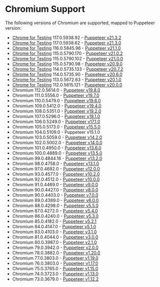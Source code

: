 # Chromium Support

The following versions of Chromium are supported, mapped to Puppeteer version:

<!-- version-start -->

- [Chrome for Testing](https://goo.gle/chrome-for-testing) 117.0.5938.92 - [Puppeteer v21.3.2](https://pptr.dev/21.3.2)
- [Chrome for Testing](https://goo.gle/chrome-for-testing) 117.0.5938.62 - [Puppeteer v21.3.0](https://pptr.dev/21.3.0)
- [Chrome for Testing](https://goo.gle/chrome-for-testing) 116.0.5845.96 - [Puppeteer v21.1.0](https://pptr.dev/21.1.0)
- [Chrome for Testing](https://goo.gle/chrome-for-testing) 115.0.5790.170 - [Puppeteer v21.0.2](https://pptr.dev/21.0.2)
- [Chrome for Testing](https://goo.gle/chrome-for-testing) 115.0.5790.102 - [Puppeteer v21.0.0](https://pptr.dev/21.0.0)
- [Chrome for Testing](https://goo.gle/chrome-for-testing) 115.0.5790.98 - [Puppeteer v20.9.0](https://pptr.dev/20.9.0)
- [Chrome for Testing](https://goo.gle/chrome-for-testing) 114.0.5735.133 - [Puppeteer v20.7.2](https://pptr.dev/20.7.2)
- [Chrome for Testing](https://goo.gle/chrome-for-testing) 114.0.5735.90 - [Puppeteer v20.6.0](https://pptr.dev/20.6.0)
- [Chrome for Testing](https://goo.gle/chrome-for-testing) 113.0.5672.63 - [Puppeteer v20.1.0](https://pptr.dev/20.1.0)
- [Chrome for Testing](https://goo.gle/chrome-for-testing) 112.0.5615.121 - [Puppeteer v20.0.0](https://pptr.dev/20.0.0)
- Chromium 112.0.5614.0 - [Puppeteer v19.8.0](https://github.com/puppeteer/puppeteer/blob/v19.8.0/docs/api/index.md)
- Chromium 111.0.5556.0 - [Puppeteer v19.7.0](https://github.com/puppeteer/puppeteer/blob/v19.7.0/docs/api/index.md)
- Chromium 110.0.5479.0 - [Puppeteer v19.6.0](https://github.com/puppeteer/puppeteer/blob/v19.6.0/docs/api/index.md)
- Chromium 109.0.5412.0 - [Puppeteer v19.4.0](https://github.com/puppeteer/puppeteer/blob/v19.4.0/docs/api/index.md)
- Chromium 108.0.5351.0 - [Puppeteer v19.2.0](https://github.com/puppeteer/puppeteer/blob/v19.2.0/docs/api/index.md)
- Chromium 107.0.5296.0 - [Puppeteer v18.1.0](https://github.com/puppeteer/puppeteer/blob/v18.1.0/docs/api/index.md)
- Chromium 106.0.5249.0 - [Puppeteer v17.1.0](https://github.com/puppeteer/puppeteer/blob/v17.1.0/docs/api/index.md)
- Chromium 105.0.5173.0 - [Puppeteer v15.5.0](https://github.com/puppeteer/puppeteer/blob/v15.5.0/docs/api/index.md)
- Chromium 104.0.5109.0 - Puppeteer v15.1.0
- Chromium 103.0.5059.0 - [Puppeteer v14.2.0](https://github.com/puppeteer/puppeteer/blob/v14.2.0/docs/api.md)
- Chromium 102.0.5002.0 - [Puppeteer v14.0.0](https://github.com/puppeteer/puppeteer/blob/v14.0.0/docs/api.md)
- Chromium 101.0.4950.0 - [Puppeteer v13.6.0](https://github.com/puppeteer/puppeteer/blob/v13.6.0/docs/api.md)
- Chromium 100.0.4889.0 - [Puppeteer v13.5.0](https://github.com/puppeteer/puppeteer/blob/v13.5.0/docs/api.md)
- Chromium 99.0.4844.16 - [Puppeteer v13.2.0](https://github.com/puppeteer/puppeteer/blob/v13.2.0/docs/api.md)
- Chromium 98.0.4758.0 - [Puppeteer v13.1.0](https://github.com/puppeteer/puppeteer/blob/v13.1.0/docs/api.md)
- Chromium 97.0.4692.0 - [Puppeteer v12.0.0](https://github.com/puppeteer/puppeteer/blob/v12.0.0/docs/api.md)
- Chromium 93.0.4577.0 - [Puppeteer v10.2.0](https://github.com/puppeteer/puppeteer/blob/v10.2.0/docs/api.md)
- Chromium 92.0.4512.0 - [Puppeteer v10.0.0](https://github.com/puppeteer/puppeteer/blob/v10.0.0/docs/api.md)
- Chromium 91.0.4469.0 - [Puppeteer v9.0.0](https://github.com/puppeteer/puppeteer/blob/v9.0.0/docs/api.md)
- Chromium 90.0.4427.0 - [Puppeteer v8.0.0](https://github.com/puppeteer/puppeteer/blob/v8.0.0/docs/api.md)
- Chromium 90.0.4403.0 - [Puppeteer v7.0.0](https://github.com/puppeteer/puppeteer/blob/v7.0.0/docs/api.md)
- Chromium 89.0.4389.0 - [Puppeteer v6.0.0](https://github.com/puppeteer/puppeteer/blob/v6.0.0/docs/api.md)
- Chromium 88.0.4298.0 - [Puppeteer v5.5.0](https://github.com/puppeteer/puppeteer/blob/v5.5.0/docs/api.md)
- Chromium 87.0.4272.0 - [Puppeteer v5.4.0](https://github.com/puppeteer/puppeteer/blob/v5.4.0/docs/api.md)
- Chromium 86.0.4240.0 - [Puppeteer v5.3.0](https://github.com/puppeteer/puppeteer/blob/v5.3.0/docs/api.md)
- Chromium 85.0.4182.0 - [Puppeteer v5.2.1](https://github.com/puppeteer/puppeteer/blob/v5.2.1/docs/api.md)
- Chromium 84.0.4147.0 - [Puppeteer v5.1.0](https://github.com/puppeteer/puppeteer/blob/v5.1.0/docs/api.md)
- Chromium 83.0.4103.0 - [Puppeteer v3.1.0](https://github.com/puppeteer/puppeteer/blob/v3.1.0/docs/api.md)
- Chromium 81.0.4044.0 - [Puppeteer v3.0.0](https://github.com/puppeteer/puppeteer/blob/v3.0.0/docs/api.md)
- Chromium 80.0.3987.0 - [Puppeteer v2.1.0](https://github.com/puppeteer/puppeteer/blob/v2.1.0/docs/api.md)
- Chromium 79.0.3942.0 - [Puppeteer v2.0.0](https://github.com/puppeteer/puppeteer/blob/v2.0.0/docs/api.md)
- Chromium 78.0.3882.0 - [Puppeteer v1.20.0](https://github.com/puppeteer/puppeteer/blob/v1.20.0/docs/api.md)
- Chromium 77.0.3803.0 - [Puppeteer v1.19.0](https://github.com/puppeteer/puppeteer/blob/v1.19.0/docs/api.md)
- Chromium 76.0.3803.0 - [Puppeteer v1.17.0](https://github.com/puppeteer/puppeteer/blob/v1.17.0/docs/api.md)
- Chromium 75.0.3765.0 - [Puppeteer v1.15.0](https://github.com/puppeteer/puppeteer/blob/v1.15.0/docs/api.md)
- Chromium 74.0.3723.0 - [Puppeteer v1.13.0](https://github.com/puppeteer/puppeteer/blob/v1.13.0/docs/api.md)
- Chromium 73.0.3679.0 - [Puppeteer v1.12.2](https://github.com/puppeteer/puppeteer/blob/v1.12.2/docs/api.md)
<!-- version-end -->
